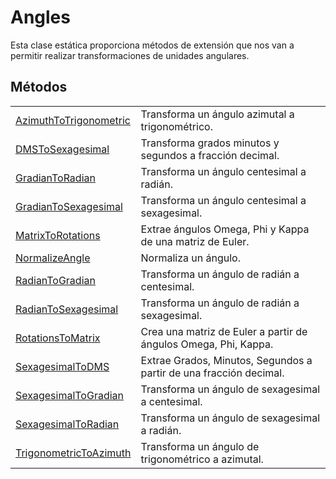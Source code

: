 # Angles

Esta clase estática proporciona métodos de extensión que nos van a permitir realizar transformaciones de unidades angulares.

## Métodos

|  |  |
| :--- | :--- |
| [AzimuthToTrigonometric](metodos/azimuthtotrigonometric.md) | Transforma un ángulo azimutal a trigonométrico. |
| [DMSToSexagesimal](metodos/dmstosexagesimal.md) | Transforma grados minutos y segundos a fracción decimal. |
| [GradianToRadian](metodos/gradiantoradian.md) | Transforma un ángulo centesimal a radián. |
| [GradianToSexagesimal](metodos/gradiantosexagesimal.md) | Transforma un ángulo centesimal a sexagesimal. |
| [MatrixToRotations](metodos/matrixtorotations.md) | Extrae ángulos Omega, Phi y Kappa de una matriz de Euler. |
| [NormalizeAngle](metodos/normalizeangle.md) | Normaliza un ángulo. |
| [RadianToGradian](metodos/radiantogradian.md) | Transforma un ángulo de radián a centesimal. |
| [RadianToSexagesimal](metodos/radiantosexagesimal.md) | Transforma un ángulo de radián a sexagesimal. |
| [RotationsToMatrix](metodos/rotationstomatrix.md) | Crea una matriz de Euler a partir de ángulos Omega, Phi, Kappa. |
| [SexagesimalToDMS](metodos/sexagesimaltodms.md) | Extrae Grados, Minutos, Segundos a partir de una fracción decimal. |
| [SexagesimalToGradian](metodos/sexagesimaltogradian.md) | Transforma un ángulo de sexagesimal a centesimal. |
| [SexagesimalToRadian](metodos/sexagesimaltoradian.md) | Transforma un ángulo de sexagesimal a radián. |
| [TrigonometricToAzimuth](metodos/trigonometrictoazimuth.md) | Transforma un ángulo de trigonométrico a azimutal. |



